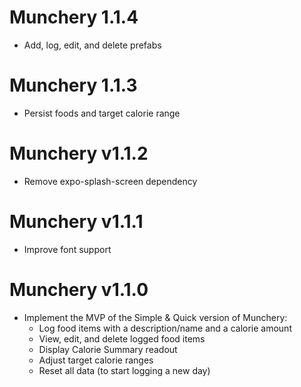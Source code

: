 # Munchery 1.1.4
* Add, log, edit, and delete prefabs

# Munchery 1.1.3
* Persist foods and target calorie range

# Munchery v1.1.2
* Remove expo-splash-screen dependency

# Munchery v1.1.1
* Improve font support

# Munchery v1.1.0
* Implement the MVP of the Simple & Quick version of Munchery:
    * Log food items with a description/name and a calorie amount
    * View, edit, and delete logged food items
    * Display Calorie Summary readout
    * Adjust target calorie ranges
    * Reset all data (to start logging a new day)
